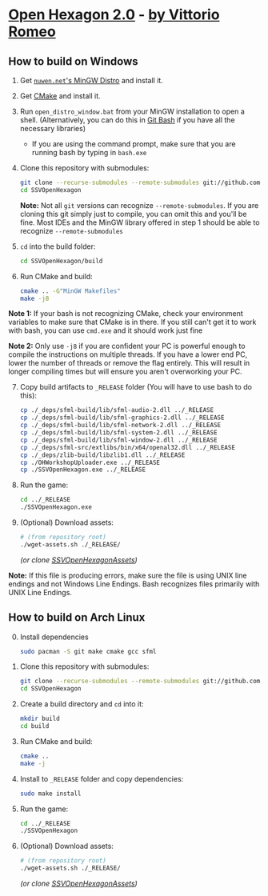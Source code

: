 # [Open Hexagon 2.0](http://www.facebook.com/OpenHexagon) - [by Vittorio Romeo](http://vittorioromeo.info)

## How to build on Windows

1. Get [`nuwen.net`'s MinGW Distro](https://nuwen.net/mingw.html) and install it.

2. Get [CMake](https://cmake.org/download/) and install it.

3. Run `open_distro_window.bat` from your MinGW installation to open a shell. (Alternatively, you can do this in [Git Bash](https://gitforwindows.org/) if you have all the necessary libraries)

    * If you are using the command prompt, make sure that you are running bash by typing in `bash.exe`

4. Clone this repository with submodules:

    ```bash
    git clone --recurse-submodules --remote-submodules git://github.com/SuperV1234/SSVOpenHexagon.git
    cd SSVOpenHexagon
    ```
    
    **Note:** Not all `git` versions can recognize `--remote-submodules`. If you are cloning this git simply just to compile, you can omit this and you'll be fine. Most IDEs and the MinGW library offered in step 1 should be able to recognize `--remote-submodules`

5. `cd` into the build folder:

    ```bash
    cd SSVOpenHexagon/build
    ```

6. Run CMake and build:

    ```bash
    cmake .. -G"MinGW Makefiles"
    make -j8
    ```
**Note 1:** If your bash is not recognizing CMake, check your environment variables to make sure that CMake is in there. If you still can't get it to work with bash, you can use ``cmd.exe`` and it should work just fine

**Note 2:** Only use ``-j8`` if you are confident your PC is powerful enough to compile the instructions on multiple threads. If you have a lower end PC, lower the number of threads or remove the flag entirely. This will result in longer compiling times but will ensure you aren't overworking your PC.

7. Copy build artifacts to `_RELEASE` folder (You will have to use bash to do this):

    ```bash
    cp ./_deps/sfml-build/lib/sfml-audio-2.dll ../_RELEASE
    cp ./_deps/sfml-build/lib/sfml-graphics-2.dll ../_RELEASE
    cp ./_deps/sfml-build/lib/sfml-network-2.dll ../_RELEASE
    cp ./_deps/sfml-build/lib/sfml-system-2.dll ../_RELEASE
    cp ./_deps/sfml-build/lib/sfml-window-2.dll ../_RELEASE
    cp ./_deps/sfml-src/extlibs/bin/x64/openal32.dll ../_RELEASE
    cp ./_deps/zlib-build/libzlib1.dll ../_RELEASE
    cp ./OHWorkshopUploader.exe ../_RELEASE
    cp ./SSVOpenHexagon.exe ../_RELEASE
    ```

8. Run the game:

    ```bash
    cd ../_RELEASE
    ./SSVOpenHexagon.exe
    ```

9. (Optional) Download assets:

    ```bash
    # (from repository root)
    ./wget-assets.sh ./_RELEASE/
    ```

    *(or clone [SSVOpenHexagonAssets](https://github.com/SuperV1234/SSVOpenHexagonAssets))*
    
**Note:** If this file is producing errors, make sure the file is using UNIX line endings and not Windows Line Endings. Bash recognizes files primarily with UNIX Line Endings.

## How to build on Arch Linux

0. Install dependencies

    ```bash
    sudo pacman -S git make cmake gcc sfml
    ```
    
1. Clone this repository with submodules:

    ```bash
    git clone --recurse-submodules --remote-submodules git://github.com/SuperV1234/SSVOpenHexagon.git
    cd SSVOpenHexagon
    ```

2. Create a build directory and `cd` into it:

    ```bash
    mkdir build
    cd build
    ```

3. Run CMake and build:

    ```bash
    cmake ..
    make -j
    ```
    
4. Install to `_RELEASE` folder and copy dependencies:

    ```bash
    sudo make install
    ```
    
5. Run the game:

    ```bash
    cd ../_RELEASE
    ./SSVOpenHexagon
    ```

6. (Optional) Download assets:

    ```bash
    # (from repository root)
    ./wget-assets.sh ./_RELEASE/
    ```

    *(or clone [SSVOpenHexagonAssets](https://github.com/SuperV1234/SSVOpenHexagonAssets))*
